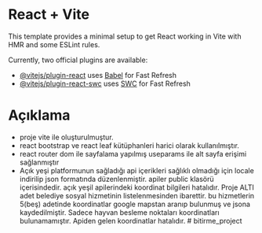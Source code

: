 # React + Vite

This template provides a minimal setup to get React working in Vite with HMR and some ESLint rules.

Currently, two official plugins are available:

- [@vitejs/plugin-react](https://github.com/vitejs/vite-plugin-react/blob/main/packages/plugin-react/README.md) uses [Babel](https://babeljs.io/) for Fast Refresh
- [@vitejs/plugin-react-swc](https://github.com/vitejs/vite-plugin-react-swc) uses [SWC](https://swc.rs/) for Fast Refresh

# Açıklama
- proje vite ile oluşturulmuştur.
- react bootstrap ve react leaf kütüphanleri harici olarak kullanılmıştır.
- react router dom ile sayfalama yapılmış useparams ile alt sayfa erişimi sağlanmıştır
- Açık yeşi platformunun sağladığı api içerikleri sağlıklı olmadığı için locale indirilip json formatında düzenlenmiştir. apiler public klasörü içerisindedir. açık yeşil apilerindeki koordinat bilgileri hatalıdır. Proje ALTI adet belediye sosyal hizmetinin listelenmesinden ibarettir. bu hizmetlerin 5(beş) adetinde koordinatlar google mapstan aranıp bulunmuş ve jsona kaydedilmiştir. Sadece hayvan besleme noktaları koordinatları bulunamamıştır. Apiden gelen koordinatlar hatalıdır.  #   b i t i r m e _ p r o j e c t 
 
 
